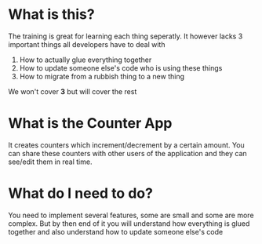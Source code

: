 # What is this?

The training is great for learning each thing seperatly. It however lacks 3 important things all developers have to deal with

1. How to actually glue everything together
2. How to update someone else's code who is using these things
3. How to migrate from a rubbish thing to a new thing

We won't cover **3** but will cover the rest

# What is the Counter App

It creates counters which increment/decrement by a certain amount. You can share these counters with other users of the application and they can see/edit them in real time.

# What do I need to do?

You need to implement several features, some are small and some are more complex. But by then end of it you will understand how everything is glued together and also understand how to update someone else's code
